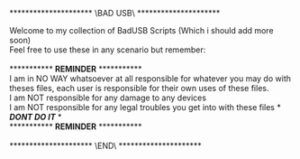 ********************* \BAD USB\ ********************* 

Welcome to my collection of BadUSB Scripts (Which i should add more soon)
\
Feel free to use these in any scenario but remember: \
\
*********** **REMINDER** *********** \
I am in NO WAY whatsoever at all responsible for whatever you may do with theses files, each user is responsible for their own uses of these files. \
I am NOT responsible for any damage to any devices \
I am NOT responsible for any legal troubles you get into with these files * ***DONT DO IT*** *  \
*********** **REMINDER** *********** \
\
********************* \END\ ********************* 
